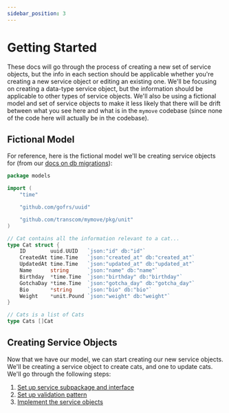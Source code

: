 ```yaml
---
sidebar_position: 3
---
```

# Getting Started

These docs will go through the process of creating a new set of service objects, but the info in each section should 
be applicable whether you're creating a new service object or editing an existing one. We'll be focusing on creating 
a data-type service object, but the information should be applicable to other types of service objects. We'll also 
be using a fictional model and set of service objects to make it less likely that there will be drift between what 
you see here and what is in the `mymove` codebase (since none of the code here will actually be in the codebase).

## Fictional Model

For reference, here is the fictional model we'll be creating service objects for (from our 
[docs on db migrations](/docs/backend/setup/database-migrations)):

```go
package models

import (
	"time"

	"github.com/gofrs/uuid"

	"github.com/transcom/mymove/pkg/unit"
)

// Cat contains all the information relevant to a cat...
type Cat struct {
	ID        uuid.UUID   `json:"id" db:"id"`
	CreatedAt time.Time   `json:"created_at" db:"created_at"`
	UpdatedAt time.Time   `json:"updated_at" db:"updated_at"`
	Name      string      `json:"name" db:"name"`
	Birthday  *time.Time  `json:"birthday" db:"birthday"`
	GotchaDay *time.Time  `json:"gotcha_day" db:"gotcha_day"`
	Bio       *string     `json:"bio" db:"bio"`
	Weight    *unit.Pound `json:"weight" db:"weight"`
}

// Cats is a list of Cats
type Cats []Cat
```

## Creating Service Objects

Now that we have our model, we can start creating our new service objects. We'll be creating a service object to 
create cats, and one to update cats. We'll go through the following steps:

1. [Set up service subpackage and interface](./set-up-service-subpackage-and-interface)
2. [Set up validation pattern](./validation)
3. [Implement the service objects](./implementation) 
